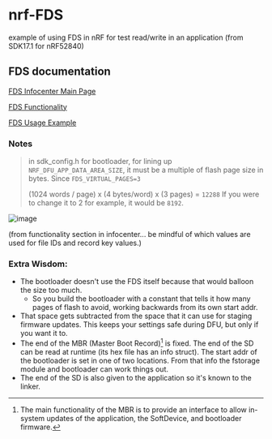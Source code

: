 # nrf-FDS
example of using FDS in nRF for test read/write in an application
(from SDK17.1 for nRF52840)

## FDS documentation
[FDS Infocenter Main Page](https://infocenter.nordicsemi.com/index.jsp?topic=%2Fsdk_nrf5_v17.1.0%2Flib_fds.html&cp=9_1_3_16)

[FDS Functionality](https://infocenter.nordicsemi.com/index.jsp?topic=%2Fsdk_nrf5_v17.1.0%2Flib_fds_functionality.html)

[FDS Usage Example](https://infocenter.nordicsemi.com/index.jsp?topic=%2Fsdk_nrf5_v17.1.0%2Flib_fds_usage.html)



### Notes
> in sdk_config.h for bootloader, for lining up `NRF_DFU_APP_DATA_AREA_SIZE`, it must be a multiple of flash page size in bytes. Since  `FDS_VIRTUAL_PAGES=3`
> 
> (1024 words / page) x (4 bytes/word) x (3 pages) = `12288`
> If you were to change it to 2 for example, it would be `8192`.


![image](https://github.com/droidecahedron/nrf-FDS/assets/63935881/12805487-bf19-49bb-bf3b-55a45caa022d)

(from functionality section in infocenter... be mindful of which values are used for file IDs and record key values.)

### Extra Wisdom:
- The bootloader doesn't use the FDS itself because that would balloon the size too much.
  - So you build the bootloader with a constant that tells it how many pages of flash to avoid, working backwards from its own start addr.
- That space gets subtracted from the space that it can use for staging firmware updates. This keeps your settings safe during DFU, but only if you want it to.
- The end of the MBR (Master Boot Record)[^1] is fixed. The end of the SD can be read at runtime (its hex file has an info struct). The start addr of the bootloader is set in one of two locations. From that info the fstorage module and bootloader can work things out.
- The end of the SD is also given to the application so it's known to the linker.

[^1]: The main functionality of the MBR is to provide an interface to allow in-system updates of the application, the SoftDevice, and bootloader firmware.

